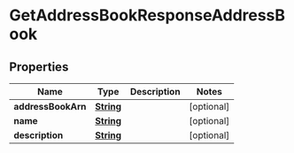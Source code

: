 

# GetAddressBookResponseAddressBook


## Properties

| Name | Type | Description | Notes |
|------------ | ------------- | ------------- | -------------|
|**addressBookArn** | [**String**](String.md) |  |  [optional] |
|**name** | [**String**](String.md) |  |  [optional] |
|**description** | [**String**](String.md) |  |  [optional] |



